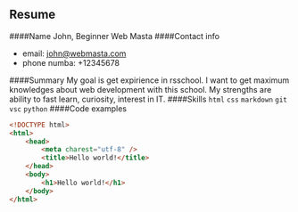## Resume
####Name
John, Beginner Web Masta
####Contact info
* email: john@webmasta.com
* phone numba: +12345678

####Summary
My goal is get expirience in rsschool. I want to get maximum knowledges about web development with this school.
My strengths are ability to fast learn, curiosity, interest in IT.
####Skills
`html` `css` `markdown` `git` `vsc` `python`
####Code examples
```html
<!DOCTYPE html>
<html>
    <head>
        <meta charest="utf-8" />
        <title>Hello world!</title>
    </head>
    <body>
        <h1>Hello world!</h1>
    </body>
</html>
```